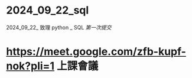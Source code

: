 # 2024_09_22_sql
2024_09_22_ 致理 python _ SQL
_第一次提交_

# https://meet.google.com/zfb-kupf-nok?pli=1 上課會議
